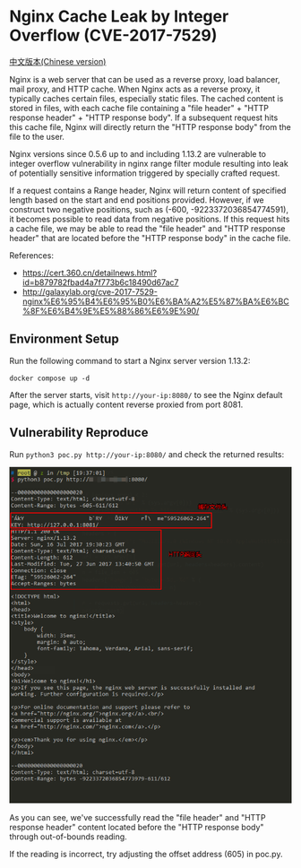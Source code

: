 # Nginx Cache Leak by Integer Overflow (CVE-2017-7529)

[中文版本(Chinese version)](README.zh-cn.md)

Nginx is a web server that can be used as a reverse proxy, load balancer, mail proxy, and HTTP cache. When Nginx acts as a reverse proxy, it typically caches certain files, especially static files. The cached content is stored in files, with each cache file containing a "file header" + "HTTP response header" + "HTTP response body". If a subsequent request hits this cache file, Nginx will directly return the "HTTP response body" from the file to the user.

Nginx versions since 0.5.6 up to and including 1.13.2 are vulnerable to integer overflow vulnerability in nginx range filter module resulting into leak of potentially sensitive information triggered by specially crafted request.

If a request contains a Range header, Nginx will return content of specified length based on the start and end positions provided. However, if we construct two negative positions, such as (-600, -9223372036854774591), it becomes possible to read data from negative positions. If this request hits a cache file, we may be able to read the "file header" and "HTTP response header" that are located before the "HTTP response body" in the cache file.

References:

 - https://cert.360.cn/detailnews.html?id=b879782fbad4a7f773b6c18490d67ac7
 - http://galaxylab.org/cve-2017-7529-nginx%E6%95%B4%E6%95%B0%E6%BA%A2%E5%87%BA%E6%BC%8F%E6%B4%9E%E5%88%86%E6%9E%90/

## Environment Setup

Run the following command to start a Nginx server version 1.13.2:

```
docker compose up -d
```

After the server starts, visit `http://your-ip:8080/` to see the Nginx default page, which is actually content reverse proxied from port 8081.

## Vulnerability Reproduce

Run `python3 poc.py http://your-ip:8080/` and check the returned results:

![](01.png)

As you can see, we've successfully read the "file header" and "HTTP response header" content located before the "HTTP response body" through out-of-bounds reading.

If the reading is incorrect, try adjusting the offset address (605) in poc.py.

